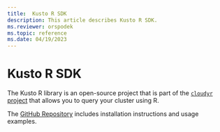 ```yaml
---
title:  Kusto R SDK
description: This article describes Kusto R SDK.
ms.reviewer: orspodek
ms.topic: reference
ms.date: 04/19/2023
---
```

# Kusto R SDK

The Kusto R library is an open-source project that is part of the [`cloudyr` project](https://github.com/cloudyr) that allows you to query your cluster using R.

The [GitHub Repository](https://github.com/cloudyr/AzureKusto) includes installation instructions and usage examples.

